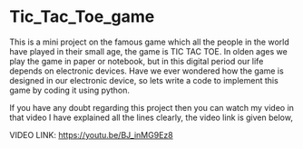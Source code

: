 # Tic_Tac_Toe_game
This is a mini project on the famous game which all the people in the world have played in their small age, the game is TIC TAC TOE. In olden ages we play the game in paper or notebook, but in this digital period our life depends on electronic devices. Have we ever wondered how the game is designed in our electronic device, so lets write a code to implement this game by coding it using python.

If you have any doubt regarding this project then you can watch my video in that video I have explained all the lines clearly, the video link is given below,

VIDEO LINK: https://youtu.be/BJ_inMG9Ez8
